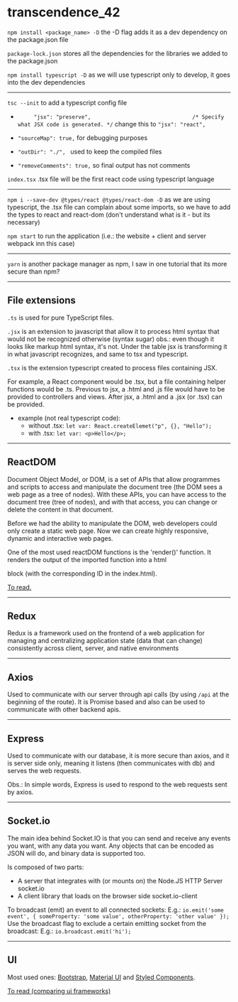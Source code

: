 # transcendence_42

`npm install <package_name> -D`
the -D flag adds it as a dev dependency on the package.json file

`package-lock.json`
stores all the dependencies for the libraries we added to the package.json

`npm install typescript -D`
as we will use typescript only to develop, it goes into the dev dependencies

-----------------------------

`tsc --init`
to add a typescript config file

- `     "jsx": "preserve",                                /* Specify what JSX code is generated. */`
change this to `"jsx": "react",`

- `"sourceMap": true,`
for debugging purposes

- `"outDir": "./", `
used to keep the compiled files

- `"removeComments": true,`
so final output has not comments

`index.tsx`
.tsx file will be the first react code using typescript language

-----------------------------

`npm i --save-dev @types/react @types/react-dom -D`
as we are using typescript, the .tsx file can complain about some imports, so we have to add the types to react and react-dom (don't understand what is it - but its necessary)

`npm start`
to run the application (i.e.: the website + client and server webpack inn this case)

-----------------------------

`yarn`
is another package manager as npm, I saw in one tutorial that its more secure than npm?

--------------------------------------------------------------------------------------------------------------------

## File extensions

`.ts`
is used for pure TypeScript files.

`.jsx` 
is an extension to javascript that allow it to process html syntax that would not be recognized otherwise (syntax sugar)
obs.: even though it looks like markup html syntax, it's not. Under the table  jsx is transforming it in what
javascript recognizes, and same to tsx and typescript.

`.tsx` 
is the extension typescript created to process files containing JSX.

For example, a React component would be .tsx, but a file containing helper functions would be .ts.
Previous to jsx, a .html and .js file would have to be provided to controllers and views.
After jsx, a .html and a .jsx (or .tsx) can be provided.

* example (not real typescript code):
  * without .tsx:
    `let var: React.createElemet("p", {}, "Hello");`
  * with .tsx:
        `let var: <p>Hello</p>;`

--------------------------------------------------------------------------------------------------------------------

## ReactDOM

Document Object Model, or DOM, is a set of APIs that allow programmes and scripts to access and manipulate the document
tree (the DOM sees a web page as a tree of nodes).
With these APIs, you can have access to the document tree (tree of nodes), and with that access, you can change or
delete the content in that document.

Before we had the ability to manipulate the DOM, web developers could only create a static web page.
Now we can create highly responsive, dynamic and interactive web pages.

One of the most used reactDOM functions is the 'render()' function. It renders the output of the imported function into
a html <div> block (with the corresponding ID in the index.html).

[To read.](https://www.copycat.dev/blog/reactdom/)

--------------------------------------------------------------------------------------------------------------------

## Redux

Redux is a framework used on the frontend of a web application for managing and centralizing application
state (data that can change) consistently across client, server, and native environments

--------------------------------------------------------------------------------------------------------------------

## Axios

Used to communicate with our server through api calls (by using `/api` at the beginning of the route).
It is Promise based and also can be used to communicate with other backend apis.

--------------------------------------------------------------------------------------------------------------------

## Express

Used to communicate with our database, it is more secure than axios, and it is server side only, meaning it
listens (then communicates with db) and serves the web requests.

Obs.: In simple words, Express is used to respond to the web requests sent by axios.

--------------------------------------------------------------------------------------------------------------------

## Socket.io

The main idea behind Socket.IO is that you can send and receive any events you want, with any data you want.
Any objects that can be encoded as JSON will do, and binary data is supported too.

Is composed of two parts:
- A server that integrates with (or mounts on) the Node.JS HTTP Server socket.io
- A client library that loads on the browser side socket.io-client

To broadcast (emit) an event to all connected sockets:
E.g.: `io.emit('some event', { someProperty: 'some value', otherProperty: 'other value' });`
Use the broadcast flag to exclude a certain emitting socket from the broadcast:
E.g.: `io.broadcast.emit('hi');`

--------------------------------------------------------------------------------------------------------------------

## UI

Most used ones: [Bootstrap](https://www.bootstrap-ui.com/), [Material UI](https://mui.com/material-ui/getting-started/) and [Styled Components](https://styled-components.com/).

[To read (comparing ui frameworks)](https://ritza.co/articles/tailwind-css-vs-bootstrap-vs-material-ui-vs-styled-components-vs-bulma-vs-sass/)
